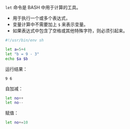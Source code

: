 `let` 命令是 BASH 中用于计算的工具。  
* 用于执行一个或多个表达式，
* 变量计算中不需要加上 `$` 来表示变量。
* 如果表达式中包含了空格或其他特殊字符，则必须引起来。

```sh
#!/usr/bin/env sh

let a=5+4
let "b = 9 - 3"
echo $a $b
```
运行结果：  
```
9 6
```


自加减：  
```sh
let no++
let no--
```

赋值：  
```sh
let no+=10
```
